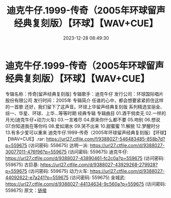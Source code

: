 ﻿---
title: 迪克牛仔.1999-传奇（2005年环球留声经典复刻版）【环球】【WAV+CUE】
date: 2023-12-28 08:49:30
categories: WAV车载音乐、镜像
tags: 华语中文
---
# 迪克牛仔.1999-传奇（2005年环球留声经典复刻版）【环球】【WAV+CUE】

专辑名称：传奇[留声经典复刻版]
专辑歌手：迪克牛仔
发行公司：环球国际唱片股份有限公司
发行时间：2005年
专辑简介
任谁的心中，都会想要紧紧抓住这样的一首歌
还好，我们留下了这声音。环球上华留声经典复刻版
系列精选宝丽金、综一、华星、环球、上华...等等时期 经典专辑
专辑曲目
01.酒干倘卖无
02.一样的月光(迪克牛仔+动力火车)
03.一言难尽
04.原来你什么都不要
05.吻别
06.想说
07.你知道我在等你吗
08.爱如潮水
09.哭不出来
10.甜蜜蜜
11.解脱
12.梦醒时分
13.有多少爱可以重来
迪克牛仔.1999-传奇（2005年环球留声经典复刻版）【环球】【WAV+CUE】.rar: https://url27.ctfile.com/f/9388027-546483485-858b7d?p=559675
(访问密码: 559675)
达明一派: https://url27.ctfile.com/d/9388027-30077011-476f96?p=559675
(访问密码: 559675)
迪克牛仔: https://url27.ctfile.com/d/9388027-43890461-fc2c0a?p=559675
(访问密码: 559675)
古巨基: https://url27.ctfile.com/d/9388027-43929268-279928?p=559675
(访问密码: 559675)
动力火车: https://url27.ctfile.com/d/9388027-44092622-e7a241?p=559675
(访问密码: 559675)
金城武: https://url27.ctfile.com/d/9388027-44134634-9c560a?p=559675
(访问密码: 559675)
原文：[链接](https://blog.sina.com.cn/s/blog_1647c7e76010313zv.html)